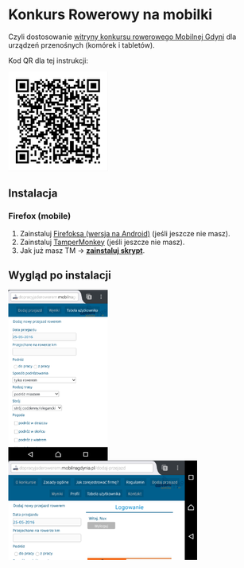 Konkurs Rowerowy na mobilki
===========================

Czyli dostosowanie [witryny konkursu rowerowego Mobilnej Gdyni](https://dopracyjaderowerem.mobilnagdynia.pl/) dla urządzeń przenośnych (komórek i tabletów).

Kod QR dla tej instrukcji:

<img
	src="qr_readme.png" alt="Readme QR"
	width="200"
/>

Instalacja
----------

### Firefox (mobile) ###
1. Zainstaluj [Firefoksa (wersja na Android)](https://play.google.com/store/apps/details?id=org.mozilla.firefox&hl=pl) (jeśli jeszcze nie masz).
2. Zainstaluj [TamperMonkey](https://addons.mozilla.org/pl/firefox/addon/tampermonkey/) (jeśli jeszcze nie masz).
3. Jak już masz TM &rarr; **[zainstaluj skrypt](https://github.com/Eccenux/mobilnagdynia-konkurs-mobilki/raw/master/mobilnagdynia-konkurs-mobilki.user.js)**.

Wygląd po instalacji
--------------------

<img
	src="screen.png" alt="wąski ekran"
	width="200" align="left"
/><img 
	src="screen_szeroki.png" alt="szeroki ekran" 
	height="200"
/>

